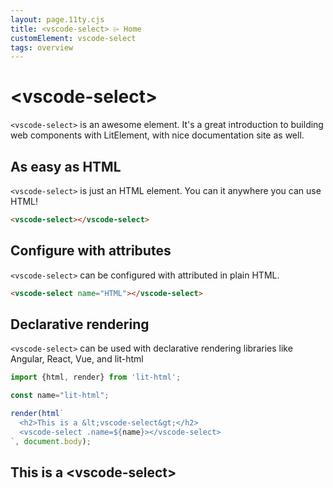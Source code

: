 ```yaml
---
layout: page.11ty.cjs
title: <vscode-select> ⌲ Home
customElement: vscode-select
tags: overview
---
```


# &lt;vscode-select&gt;

`<vscode-select>` is an awesome element. It's a great introduction to building web components with LitElement, with nice documentation site as well.

## As easy as HTML

<section class="columns">
  <div>

`<vscode-select>` is just an HTML element. You can it anywhere you can use HTML!

```html
<vscode-select></vscode-select>
```

  </div>
  <div>

<vscode-select></vscode-select>

  </div>
</section>

## Configure with attributes

<section class="columns">
  <div>

`<vscode-select>` can be configured with attributed in plain HTML.

```html
<vscode-select name="HTML"></vscode-select>
```

  </div>
  <div>

<vscode-select name="HTML"></vscode-select>

  </div>
</section>

## Declarative rendering

<section class="columns">
  <div>

`<vscode-select>` can be used with declarative rendering libraries like Angular, React, Vue, and lit-html

```js
import {html, render} from 'lit-html';

const name="lit-html";

render(html`
  <h2>This is a &lt;vscode-select&gt;</h2>
  <vscode-select .name=${name}></vscode-select>
`, document.body);
```

  </div>
  <div>

<h2>This is a &lt;vscode-select&gt;</h2>
<vscode-select name="lit-html"></vscode-select>

  </div>
</section>
